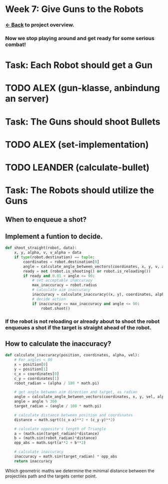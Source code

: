 # Week 7: Give Guns to the Robots

### [<- Back](/index.md) to project overview.

### Now we stop playing around and get ready for some serious combat!

# Task: Each Robot should get a Gun
# TODO ALEX (gun-klasse, anbindung an server)

# Task: The Guns should shoot Bullets
# TODO ALEX (set-implementation)
# TODO LEANDER (calculate-bullet)

# Task: The Robots should utilize the Guns
## When to enqueue a shot?
## Implement a funtion to decide.
```python
def shoot_straight(robot, data):
    x, y, alpha, v, v_alpha = data
    if type(robot.destination) == tuple:
        coordinates = robot.destination[0]
        angle = calculate_angle_between_vectors(coordinates, x, y, v, alpha)
        ready = not (robot.is_shooting() or robot.is_reloading())
        if ready and 0.01 < angle <= 90:
            # set acceptable inaccuracy
            max_inaccuracy = robot.radius
            # calculate aim inaccuracy
            inaccuracy = calculate_inaccuracy((x, y), coordinates, alpha, v)
            # decide action
            if inaccuracy <= max_inaccuracy and angle <= 90:
                robot.shoot()
```
### If the robot is not reloading or already about to shoot the robot enqueues a shot if the target is straight ahead of the robot.

## How to calculate the inaccuracy?
```python
def calculate_inaccuracy(position, coordinates, alpha, vel):
    # For angles < 90
    x = position[0]
    y = position[1]
    c_x = coordinates[0]
    c_y = coordinates[1]
    robot_radian = (alpha / 180 * math.pi)

    # get angle between aim direction and target, as radian
    angle = calculate_angle_between_vectors(coordinates, x, y, vel, alpha)
    angle = angle % 360
    target_radian = (angle / 180 * math.pi)

    # calculate distance between position and coordinates
    distance = math.sqrt((c_x-x)**2 + (c_y-y)**2)

    # calculate opposite's length of Triangle
    a = (math.sin(target_radian)*distance)
    b = (math.sin(robot_radian)*distance)
    opp_abs = math.sqrt(a**2 + b**2)

    # calculate inaccuracy
    inaccuracy = math.sin(target_radian) * opp_abs
    return inaccuracy
```
Which geometric maths we determine the minimal distance between the projectiles path and the targets center point.

